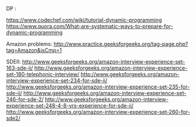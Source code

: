 DP :

https://www.codechef.com/wiki/tutorial-dynamic-programming
https://www.quora.com/What-are-systematic-ways-to-prepare-for-dynamic-programming

Amazon problems:
http://www.practice.geeksforgeeks.org/tag-page.php?tag=Amazon&isCmp=1

SDEII:
http://www.geeksforgeeks.org/amazon-interview-experience-set-163-sde-ii/
http://www.geeksforgeeks.org/amazon-interview-experience-set-180-telephonic-interview/
http://www.geeksforgeeks.org/amazon-interview-experience-set-234-for-sde-ii/
http://www.geeksforgeeks.org/amazon-interview-experience-set-235-for-sde-ii/
http://www.geeksforgeeks.org/amazon-interview-experience-set-246-for-sde-2/
http://www.geeksforgeeks.org/amazon-interview-experience-set-248-4-8-yrs-experience-for-sde-ii/
http://www.geeksforgeeks.org/amazon-interview-experience-set-260-for-sde2/
